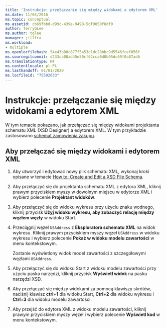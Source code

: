 ```yaml
---
title: 'Instrukcje: przełączanie się między widokami a edytorem XML'
ms.date: 11/04/2016
ms.topic: conceptual
ms.assetid: cb69fbbd-d99c-439e-9498-5df9050f8df0
author: TerryGLee
ms.author: tglee
manager: jillfra
ms.workload:
- multiple
ms.openlocfilehash: 54e43b00c877f5453d1dc28bbc9d5546fcef056f
ms.sourcegitcommit: d233ca00ad45e50cf62cca0d0b95dc69f0a87ad6
ms.translationtype: MT
ms.contentlocale: pl-PL
ms.lasthandoff: 01/01/2020
ms.locfileid: "75592633"
---
```

# <a name="how-to-switch-between-views-and-the-xml-editor"></a>Instrukcje: przełączanie się między widokami a edytorem XML

W tym temacie pokazano, jak przełączać się między widokami projektanta schematu XML (XSD Designer) a edytorem XML. W tym przykładzie zastosowano [schemat zamówienia zakupu](../xml-tools/sample-xsd-file-simple-schema.md).

## <a name="to-switch-between-the-views-and-the-xml-editor"></a>Aby przełączać się między widokami i edytorem XML

1. Aby utworzyć i edytować nowy plik schematu XML, wykonaj kroki opisane w temacie [How to: Create and Edit a XSD File Schema](../xml-tools/how-to-create-and-edit-an-xsd-schema-file.md).

2. Aby przełączyć się do projektanta schematu XML z edytora XML, kliknij prawym przyciskiem myszy w dowolnym miejscu w edytorze XML i wybierz polecenie **Projektant widoków**.

3. Aby przełączyć się do widoku wykresu przy użyciu znaku wodnego, kliknij przycisk **Użyj widoku wykresu, aby zobaczyć relację między węzłem węzły** w widoku Start.

4. Przeciągnij węzeł `USAddress` z **Eksploratora schematu XML** na widok wykresu. Kliknij prawym przyciskiem myszy węzeł `USAddress` w widoku wykresu i wybierz polecenie **Pokaż w widoku modelu zawartości** w menu kontekstowym.

     Zostanie wyświetlony widok model zawartości z szczegółowymi węzłami `USAddress`.

5. Aby przełączyć się do widoku Start z widoku modelu zawartości przy użyciu paska narzędzi, kliknij przycisk **Wyświetl widok** na pasku narzędzi XSD.

6. Aby przełączać się między widokami za pomocą klawiszy skrótów, naciśnij klawisz **ctrl**+**1** dla widoku Start, **Ctrl**+**2** dla widoku wykresu i **Ctrl**+**3** dla widoku modelu zawartości.

7. Aby przejść do edytora XML z widoku modelu zawartości, kliknij prawym przyciskiem myszy węzeł i wybierz polecenie **Wyświetl kod** w menu kontekstowym.
